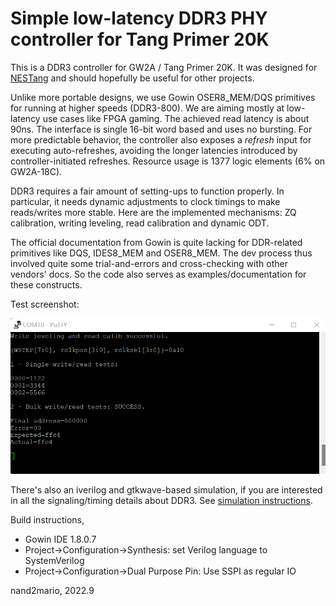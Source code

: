 
# Simple low-latency DDR3 PHY controller for Tang Primer 20K

This is a DDR3 controller for GW2A / Tang Primer 20K. It was designed for [NESTang](https://github.com/nand2mario/nestang) and should hopefully be useful for other projects.

Unlike more portable designs, we use Gowin OSER8_MEM/DQS primitives for running at higher speeds (DDR3-800). We are aiming mostly at low-latency use cases like FPGA gaming. The achieved read latency is about 90ns. The interface is single 16-bit word based and uses no bursting. For more predictable behavior, the controller also exposes a *refresh* input for executing auto-refreshes, avoiding the longer latencies introduced by controller-initiated refreshes. Resource usage is 1377 logic elements (6% on GW2A-18C).

DDR3 requires a fair amount of setting-ups to function properly. In particular, it needs dynamic adjustments to clock timings to make reads/writes more stable. Here are the implemented mechanisms: ZQ calibration, writing leveling, read calibration and dynamic ODT. 

The official documentation from Gowin is quite lacking for DDR-related primitives like DQS, IDES8_MEM and OSER8_MEM. The dev process thus involved quite some trial-and-errors and cross-checking with other vendors' docs. So the code also serves as examples/documentation for these constructs.

Test screenshot:

<img src='doc/screenshot.png' width=600>

There's also an iverilog and gtkwave-based simulation, if you are interested in all the signaling/timing details about DDR3. See [simulation instructions](simulation/README.md).

Build instructions,
* Gowin IDE 1.8.0.7
* Project->Configuration->Synthesis: set Verilog language to SystemVerilog 
* Project->Configuration->Dual Purpose Pin: Use SSPI as regular IO

nand2mario, 2022.9
